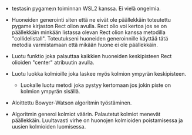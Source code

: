 - testasin pygame:n toiminnan WSL2 kanssa. Ei vielä ongelmia.

- Huoneiden generointi siten että ne eivät ole päällekkäin toteutettu pygame kirjaston Rect olion avulla. Rect olio voi kertoa jos se on päällekkäin minkään listassa olevan Rect olion kanssa metodilla "collidelistall". Toteutukseni huoneiden generoinnille käyttää tätä metodia varmistamaan että mikään huone ei ole päällekkäin.

- Luotu funktio joka palauttaa kaikkien huoneiden keskipisteen Rect olioiden "center" atribuutin avulla.

- Luotu luokka kolmioille joka laskee myös kolmion ympyrän keskipisteen.
    - Luokalle luotu metodi joka pystyy kertomaan jos jokin piste on kolmion ympyrän sisällä.

- Aloittettu Bowyer-Watson algoritmin työstäminen.

- Algoritmin generoi kolmiot väärin. Palautetut kolmiot menevät päällekkäin. Luultavasti virhe on huonojen kolmioiden poistamisessa ja uusien kolmioiden luomisessa.